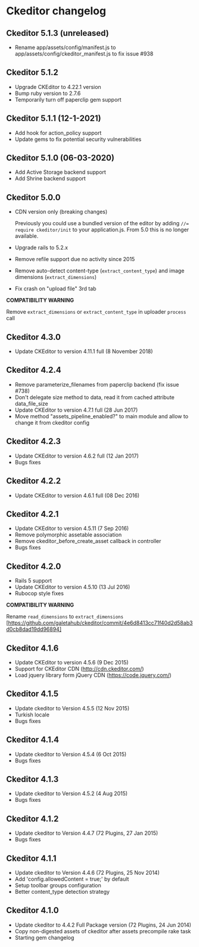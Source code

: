 # Ckeditor changelog

## Ckeditor 5.1.3 (unreleased)

  * Rename app/assets/config/manifest.js to app/assets/config/ckeditor_manifest.js to fix issue #938

## Ckeditor 5.1.2

  * Upgrade CKEditor to 4.22.1 version
  * Bump ruby version to 2.7.6
  * Temporarily turn off paperclip gem support

## Ckeditor 5.1.1 (12-1-2021)

  * Add hook for action_policy support
  * Update gems to fix potential security vulnerabilities

## Ckeditor 5.1.0 (06-03-2020)

  * Add Active Storage backend support
  * Add Shrine backend support

## Ckeditor 5.0.0

  * CDN version only (breaking changes)

    Previously you could use a bundled version of the editor by adding `//= require ckeditor/init` to your application.js. From 5.0 this is no longer available.
  * Upgrade rails to 5.2.x
  * Remove refile support due no activity since 2015
  * Remove auto-detect content-type (`extract_content_type`) and image dimensions (`extract_dimensions`)
  * Fix crash on "upload file" 3rd tab

  **COMPATIBILITY WARNING**

  Remove `extract_dimensions` or `extract_content_type` in uploader `process` call

## Ckeditor 4.3.0

  * Update CKEditor to version 4.11.1 full (8 November 2018)


## Ckeditor 4.2.4

  * Remove parameterize_filenames from paperclip backend (fix issue #738)
  * Don't delegate size method to data, read it from cached attribute data_file_size
  * Update CKEditor to version 4.7.1 full (28 Jun 2017)
  * Move method "assets_pipeline_enabled?" to main module and allow to change it from ckeditor config

## Ckeditor 4.2.3

  * Update CKEditor to version 4.6.2 full (12 Jan 2017)
  * Bugs fixes

## Ckeditor 4.2.2

  * Update CKEditor to version 4.6.1 full (08 Dec 2016)

## Ckeditor 4.2.1

  * Update CKEditor to version 4.5.11 (7 Sep 2016)
  * Remove polymorphic assetable association
  * Remove ckeditor_before_create_asset callback in controller
  * Bugs fixes

## Ckeditor 4.2.0

  * Rails 5 support
  * Update CKEditor to version 4.5.10 (13 Jul 2016)
  * Rubocop style fixes

  **COMPATIBILITY WARNING**

  Rename `read_dimensions` to `extract_dimensions` [https://github.com/galetahub/ckeditor/commit/4e6d8413cc71f40d2d58ab3d0cb8dad19dd96894]

## Ckeditor 4.1.6

  * Update CKEditor to version 4.5.6 (9 Dec 2015)
  * Support for CKEditor CDN (http://cdn.ckeditor.com/)
  * Load jquery library form jQuery CDN (https://code.jquery.com/)

## Ckeditor 4.1.5

  * Update ckeditor to Version 4.5.5 (12 Nov 2015)
  * Turkish locale
  * Bugs fixes

## Ckeditor 4.1.4

  * Update ckeditor to Version 4.5.4 (6 Oct 2015)
  * Bugs fixes

## Ckeditor 4.1.3

  * Update ckeditor to Version 4.5.2 (4 Aug 2015)
  * Bugs fixes

## Ckeditor 4.1.2

  * Update ckeditor to Version 4.4.7 (72 Plugins, 27 Jan 2015)
  * Bugs fixes

## Ckeditor 4.1.1

  * Update ckeditor to Version 4.4.6 (72 Plugins, 25 Nov 2014)
  * Add 'config.allowedContent = true;' by default
  * Setup toolbar groups configuration
  * Better content_type detection strategy

## Ckeditor 4.1.0

  * Update ckeditor to 4.4.2 Full Package version (72 Plugins, 24 Jun 2014)
  * Copy non-digested assets of ckeditor after assets precompile rake task
  * Starting gem changelog
